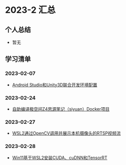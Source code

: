 # 2023-2 汇总
## 个人总结
* 暂无

## 学习清单
### 2023-02-07
* [Android Studio和Unity3D联合开发环境配置](./2023-02-07/Android%20Studio和Unity3D联合开发环境配置.md)

### 2023-02-24
* [自助编译极空间Z4思源笔记（siyuan）Docker项目](./2023-02-24/自助编译极空间Z4思源笔记（siyuan）Docker项目.md)

### 2023-02-27
* [WSL2通过OpenCV调用并展示本机摄像头的RTSP视频流](./2023-02-27/WSL2通过OpenCV调用并展示本机摄像头的RTSP视频流.md)

### 2023-02-28
* [Win11基于WSL2安装CUDA、cuDNN和TensorRT](./2023-02-28/Win11基于WSL2安装CUDA、cuDNN和TensorRT.md)
